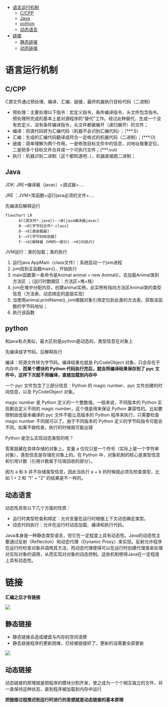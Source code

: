 - [语言运行机制](#语言运行机制)
  - [C/CPP](#ccpp)
  - [Java](#java)
  - [python](#python)
  - [动态语言](#动态语言)
- [链接](#链接)
  - [静态链接](#静态链接)
  - [动态链接](#动态链接)

# 语言运行机制

## C/CPP

C源文件通过预处理、编译、汇编、链接，最终机器执行目标代码（二进制）

- 预处理：主要处理以下指令：宏定义指令，条件编译指令，头文件包含指令。 预处理所完成的基本上是对源程序的“替代”工作。经过此种替代，生成一个没有宏定义、没有条件编译指令，头文件都被展开（递归展开）的文件；
- 编译：将源代码转为汇编代码（机器不会识别汇编代码）；（***.S）
- 汇编：生成的汇编代码翻译成符合一定格式的机器代码（二进制）；(***.O)
- 链接：简单理解为两个作用，一是修改目标文件中的信息，对地址做重定位，二是把多个目标文件合并成一个可执行文件；(***.out)
- 执行：机器识别二进制（这个都知道吧..），机器直接跑二进制；

## Java

JDK: JRE+编译器（javac）+调试器+....

JRE ：JVM+库函数+运行java必须的文件+....

先编译后解释运行

```Mermaid
flowchart LR
      A([源文件*.java])-->B[java编译器javac]
      B-->D[字节码文件*.class]
      D-->E[类装载器]
      E-->F[字节码校验器]
      F-->G[解释器 JVM的一部分]-->H[OS执行]  
```

JVM运行：类的加载；类的执行
  1. 运行java AppMain（class文件）：系统启动一个jvm进程
  2. jvm找到主函数main()，开始执行
  3. main函数第一条命令是Animal animal = new Animal()，去加载Animal类到方法区 ；（运行时数据区：方法区+堆+栈）
  4. jvm在堆中分配内存，创建animal实例，此实例有指向方法区Animal类的类型信息（方法表、动态绑定的底层实现）
  5. 当使用animal.printName(), jvm根据对象引用定位到此类的方法表，获取该函数的字节码地址；
  6. 执行该函数

## python

和java有点类似，最大区别是python是动态的，类型信息在对象上

先编译成字节码，后解释执行

编译：将源文件转为字节码。编译结果也就是 PyCodeObject 对象，只会存在于内存中，**而某个模块的 Python 代码执行完后，就会将编译结果保存到了 pyc 文件中，这样下次就不用编译，直接加载到内存中**

一个 pyc 文件包含了三部分信息：Python 的 magic number、pyc 文件创建的时间信息，以及 PyCodeObject 对象。

magic number 是 Python 定义的一个整数值。一般来说，不同版本的 Python 实现都会定义不同的 magic number，这个值是用来保证 Python 兼容性的。比如要限制由低版本编译的 pyc 文件不能让高版本的 Python 程序来执行，只需要检查 magic number 不同就可以了。由于不同版本的 Python 定义的字节码指令可能会不同，如果不做检查，执行的时候就可能出错

Python 是怎么实现动态类型的呢？

  答案就藏在具体存储的对象上。变量 a 仅仅只是一个符号（实际上是一个字符串对象），类型信息是存储在对象上的。在 Python 中，对象机制的核心是类型信息和引用计数（引用计数属于垃圾回收的部分）。

  因为 a 和 b 并不存储类型信息，因此当执行 a + b 的时候就必须先检查类型，比如 1 + 2 和 “1” + “2” 的结果是不一样的。

## 动态语言

动态性具有以下几个方面的性质：

- 运行时类型检查和绑定：允许变量在运行时根据上下文动态确定类型。
- 动态代码执行：允许在运行时动态加载、编译和执行代码。

Java本身是一种静态类型语言，但它在一定程度上具有动态性。Java的动态性主要通过反射（Reflection）和动态代理（Dynamic Proxy）来实现。反射允许程序在运行时检查对象并调用其方法，而动态代理使得可以在运行时创建代理类来处理对实际对象的调用，从而实现对对象的动态控制。这些机制使得Java在一定程度上具有动态性。





# 链接

**汇编之后才有链接**

![](https://gitee.com/wanglongxin666/pictures/raw/master/img/202402041030788.png)

## 静态链接

- 静态链接会造成硬盘与内存的空间浪费
- 静态链接程序的更新困难，已经被链接好了，更新的话需要全部更新

![](https://gitee.com/wanglongxin666/pictures/raw/master/img/202402041031206.png)


## 动态链接

动态链接的原理就是把程序的模块分割开来，使之成为一个个相互独立的文件，并一直保持这种状态，直到程序被加载到内存中运行

**把链接过程推迟到运行时进行的思想就是动态链接的基本原理**


